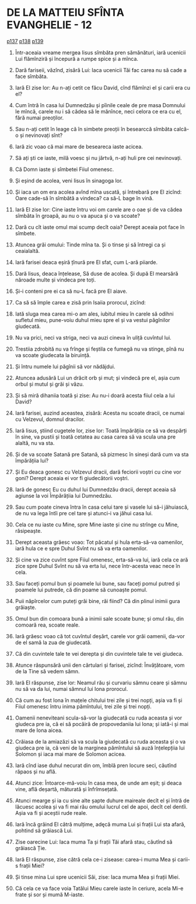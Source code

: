 # DE LA MATTEIU SFÎNTA EVANGHELIE - 12
[p137](src/p137.jpg) [p138](src/p138.jpg) [p139](src/p139.jpg)
<!-- CAP. 12 1. Ucenicii zmulgu spice. 6. Mila și jărtva. 10. Mîna sacă, sănătoasă. 12. A face bine sîmbăta. 22. Drăcitul să vindecă. 25. Împărățiia să desparte. 31. Păcatul hulei. 33. Pomul bun și rău. 34. Puii năpîrcii. 41. Neneviteanii. 42. Împărăteasa slavei. 48. Părinții lui Hristos. -->

1. Într-aceaia vreame mergea Iisus sîmbăta pren sămănături, iară ucenicii Lui flămînziră și începură a rumpe spice și a mînca.

2. Dară fariseii, văzînd, zisără Lui: Iaca ucenicii Tăi fac carea nu să cade a face sîmbăta.

3. Iară El zise lor: Au n-ați cetit ce făcu David, cînd flămînzi el și carii era cu el?

4. Cum întră în casa lui Dumnedzău și pîinile ceale de pre masa Domnului le mîncă, carele nu i să cădea să le mănînce, neci celora ce era cu el, fără numai preoților.

5. Sau n-ați cetit în leage că în simbete preoții în besearccă sîmbăta calcă-o și nevinovați sînt?

6. Iară zic voao că mai mare de beseareca iaste acicea.

7. Să ați ști ce iaste, milă voesc și nu jărtvă, n-ați huli pre cei nevinovați.

8. Că Domn iaste și sîmbetei Fiiul omenesc.

9. Și eșind de acolea, veni Iisus în sinagoga lor.

10. Și iaca un om era acolea avînd mîna uscată, și întrebară pre El zicînd: Oare cade-să în sîmbătă a vindeca? ca să-L bage în vină.

11. Iară El zise lor: Cine iaste întru voi om carele are o oae și de va cădea sîmbăta în groapă, au nu o va apuca și o va scoate?

12. Dară cu cît iaste omul mai scump decît oaia? Derept aceaia pot face în sîmbete.

13. Atuncea grăi omului: Tinde mîna ta. Și o tinse și să întregi ca și ceaialaltă.

14. Iară farisei deaca eșiră țînură pre El sfat, cum L-ară piiarde.

15. Dară Iisus, deaca înțelease, Să duse de acolea. Și după El mearsără năroade multe și vindeca pre toți.

16. Și-i conteni pre ei ca să nu-L facă pre El aiave.

17. Ca să să împle carea e zisă prin Isaiia prorocul, zicînd:

18. Iată sluga mea carea mi-o am ales, iubitul mieu în carele să odihni sufletul mieu, pune-voiu duhul mieu spre el și va vestui păgînilor giudecată.

19. Nu va prici, neci va striga, neci va auzi cineva în uliță cuvîntul lui.

20. Trestiia zdrobită nu va frînge și feștila ce fumegă nu va stinge, pînă nu va scoate giudecata la biruință.

21. Și întru numele lui păgînii să vor nădăjdui.

22. Atuncea adusără Lui un drăcit orb și mut; și vindecă pre el, așia cum orbul și mutul și grăi și văzu.

23. Și să miră dihaniia toată și zise: Au nu-i doară acesta fiiul cela a lui David?

24. Iară farisei, auzind aceastea, zisără: Acesta nu scoate dracii, ce numai cu Velzevul, domnul dracilor.

25. Iară Iisus, știind cugetele lor, zise lor: Toată împărățiia ce să va despărți în sine, va pustii și toată cetatea au casa carea să va scula una pre alaltă, nu va sta.

26. Și de va scoate Satană pre Satană, să pizmesc în sineși dară cum va sta împărățiia lui?

27. Și Eu deaca gonesc cu Velzevul dracii, dară feciorii voștri cu cine vor goni? Derept aceaia ei vor fi giudecătorii voștri.

28. Iară de gonesc Eu cu duhul lui Dumnedzău dracii, derept aceaia să agiunse la voi Împărățiia lui Dumnedzău.

29. Sau cum poate cineva întra în casa celui tare și vasele lui să-i jăhuiască, de nu va lega întîi pre cel tare și atunci-i va jăhui casa lui.

30. Cela ce nu iaste cu Mine, spre Mine iaste și cine nu strînge cu Mine, răsipeaște.

31. Derept aceasta grăesc voao: Tot păcatul și hula erta-să-va oamenilor, iară hula ce e spre Duhul Svînt nu să va erta oamenilor.

32. Și cine va zice cuvînt spre Fiiul omenesc, erta-să-va lui, iară cela ce ară zice spre Duhul Svînt nu să va erta lui, nece într-acesta veac nece în cela.

33. Sau faceți pomul bun și poamele lui bune, sau faceți pomul putred și poamele lui putrede, că din poame să cunoaște pomul.

34. Puii năpîrcelor cum puteți grăi bine, răi fiind? Că din plinul inimii gura grăiaște.

35. Omul bun din comoara bună a inimii sale scoate bune; și omul rău, din comoară rea, scoate reale.

36. Iară grăesc voao că tot cuvîntul deșărt, carele vor grăi oamenii, da-vor de el samă la zua de giudecată.

37. Că din cuvintele tale te vei derepta și din cuvintele tale te vei giudeca.

38. Atunce răspunsără unii den cărtulari și farisei, zicînd: Învățătoare, vom de la Tine să vedem sămn.

39. Iară El răspunse, zise lor: Neamul rău și curvariu sămnu ceare și sămnu nu să va da lui, numai sămnul lui Iona prorocul.

40. Că cum au fost Iona în mațele chitului trei zile și trei nopți, așia va fi și Fiiul omenesc întru inima pămîntului, trei zile și trei nopți.

41. Oamenii neneviteani scula-să-vor la giudecată cu ruda aceasta și vor giudeca pre ia, că ei să pocăiră de propovedaniia lui Iona; și iată-i și mai mare de Iona aicea.

42. Crăiasa de la amiazăzi să va scula la giudecată cu ruda aceasta și o va giudeca pre ia, că veni de la marginea pămîntului să auză înțelepțiia lui Solomon și iaca mai mare de Solomon acicea.

43. Iară cînd iase duhul necurat din om, îmblă pren locure seci, căutînd răpaos și nu află.

44. Atunci zice: Întoarce-mă-voiu în casa mea, de unde am eșit; și deaca vine, află deșartă, măturată și înfrîmsețată.

45. Atunci mearge și ia cu sine alte șapte duhure maireale decît el și întră de lăcuesc acolea și va fi mai rău omului lucrul cel de apoi, decît cel dentîi. Așia va fi și aceștii rude reale.

46. Iară încă grăind El cătră mulțime, adęcă muma Lui și frații Lui sta afară, pohtind să grăiască Lui.

47. Zise oarecine Lui: Iaca muma Ta și frații Tăi afară stau, căutînd să grăiască Ție.

48. Iară El răspunse, zise cătră cela ce-i zisease: carea-i muma Mea și carii-s frații Miei?

49. Și tinse mina Lui spre ucenicii Săi, zise: Iaca muma Mea și frații Miei.

50. Că cela ce va face voia Tatălui Mieu carele iaste în ceriure, acela Mi-e frate și sor și mumă M-iaste.
